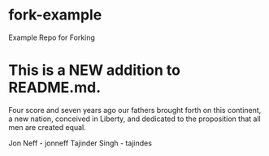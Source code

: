 # fork-example
Example Repo for Forking

#  This is a NEW addition to README.md.  
Four score and seven years ago our fathers brought forth on this continent, a new nation, conceived in Liberty, and dedicated to the proposition that all men are created equal. 

Jon Neff - jonneff
Tajinder Singh - tajindes